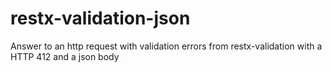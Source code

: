 # restx-validation-json

Answer to an http request with validation errors from restx-validation with a HTTP 412 and a json body
